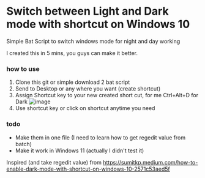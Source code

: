 # Switch between Light and Dark mode with shortcut on Windows 10
Simple Bat Script to switch windows mode for night and day working

I created this in 5 mins, you guys can make it better.

### how to use
1. Clone this git or simple download 2 bat script
2. Send to Desktop or any where you want (create shortcut)
3. Assign Shortcut key to your new created short cut, for me Ctrl+Alt+D for Dark
    ![image](https://github.com/tyfont/switch-light-dark-windows/assets/167551924/0570f900-984b-4f1c-993d-590c267d31b7)
4. Use shortcut key or click on shortcut anytime you need 

### todo
- Make them in one file (I need to learn how to get regedit value from batch)
- Make it work in Windows 11 (actually I didn't test it)


Inspired (and take regedit value) from https://sumitkp.medium.com/how-to-enable-dark-mode-with-shortcut-on-windows-10-2571c53aed5f

